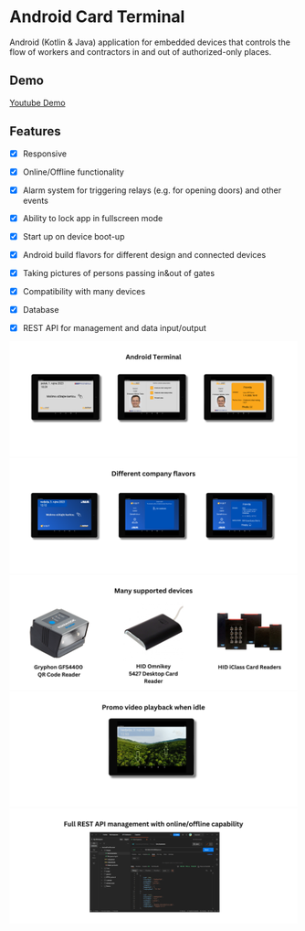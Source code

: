 
# Android Card Terminal

Android (Kotlin & Java) application for embedded devices that controls the flow of workers and contractors in and out of authorized-only places.

## Demo

[Youtube Demo](https://youtu.be/edjsjlia19U)


## Features

- [x] Responsive
- [x] Online/Offline functionality
- [x] Alarm system for triggering relays (e.g. for opening doors) and other events
- [x] Ability to lock app in fullscreen mode
- [x] Start up on device boot-up
- [x] Android build flavors for different design and connected devices
- [x] Taking pictures of persons passing in&out of gates
- [x] Compatibility with many devices 
- [x] Database 
- [x] REST API for management and data input/output



![image](/screenshots/1.png)
![image](/screenshots/2.png)
![image](/screenshots/3.png)
![image](/screenshots/4.png)
![image](/screenshots/5.png)

